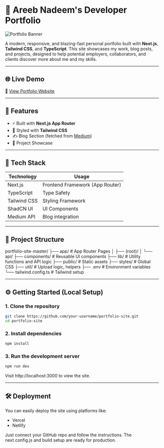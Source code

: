 # 💼 Areeb Nadeem's Developer Portfolio

![Portfolio Banner](https://drive.google.com/file/d/1WJKSxE1FoM5ntp10rftHTx9K2hbepcg0/view?usp=sharing) 

A modern, responsive, and blazing-fast personal portfolio built with **Next.js**, **Tailwind CSS**, and **TypeScript**. This site showcases my work, blog posts, and projects, designed to help potential employers, collaborators, and clients discover more about me and my skills.

---

## 🌐 Live Demo

🔗 [View Portfolio Website](https://your-deployed-link.vercel.app/)

---

## 🚀 Features

- ⚡ Built with **Next.js App Router** 
- 💅 Styled with **Tailwind CSS**
- ✍️ Blog Section (fetched from [Medium](https://medium.com))
- 🧠 Project Showcase

---

## 🧱 Tech Stack

| Technology     | Usage                            |
|----------------|----------------------------------|
| Next.js        | Frontend Framework (App Router)  |
| TypeScript     | Type Safety                      |
| Tailwind CSS   | Styling Framework                |
| ShadCN UI      | UI Components                    |
| Medium API     | Blog integration                 |

---

## 📁 Project Structure
portfolio-site-master/
├── app/ # App Router Pages
│ ├── (root)/
│ └── api/
├── components/ # Reusable UI components
├── lib/ # Utility functions and API logic
├── public/ # Static assets
├── styles/ # Global CSS
├── util/ # Upload logic, helpers
├── .env # Environment variables
└── tailwind.config.ts # Tailwind setup

---

## ⚙️ Getting Started (Local Setup)

### 1. Clone the repository

```bash
git clone https://github.com/your-username/portfolio-site.git
cd portfolio-site
```

### 2. Install dependencies

```bash
npm install
```

### 3. Run the development server
```bash
npm run dev
```

Visit http://localhost:3000 to view the site.

---

## 🛠️ Deployment
You can easily deploy the site using platforms like:
- Vercel
- Netlify

Just connect your GitHub repo and follow the instructions. The next.config.js and build setup are ready for production.




